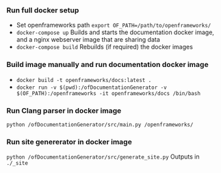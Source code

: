 ### Run full docker setup
- Set openframeworks path `export OF_PATH=/path/to/openframeworks/`
- ```docker-compose up``` Builds and starts the documentation docker image, and a nginx webserver image that are sharing data
- `docker-compose build` Rebuilds (if required) the docker images


### Build image manually and run documentation docker image
- ```docker build -t openframeworks/docs:latest .```
- ```docker run -v $(pwd):/ofDocumentationGenerator -v $(OF_PATH):/openframeworks -it openframeworks/docs /bin/bash```

### Run Clang parser in docker image
```python /ofDocumentationGenerator/src/main.py /openframeworks/```

### Run site genererator in docker image
```python /ofDocumentationGenerator/src/generate_site.py``` Outputs in `./_site`
